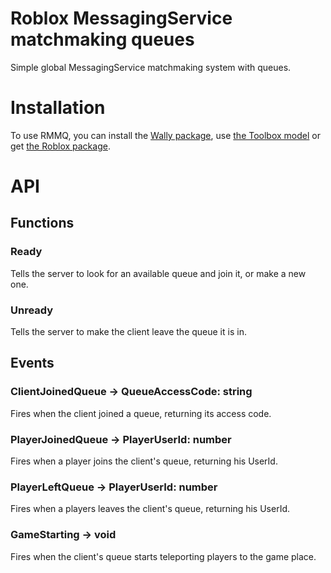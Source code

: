 # Roblox MessagingService matchmaking queues
Simple global MessagingService matchmaking system with queues.

# Installation
To use RMMQ, you can install the [Wally package](https://wally.run/package/luj-s/rmmq), use [the Toolbox model](https://create.roblox.com/marketplace/asset/15528670427) or get [the Roblox package](https://create.roblox.com/marketplace/asset/15528694525).

# API

## Functions

### Ready
Tells the server to look for an available queue and join it, or make a new one.

### Unready
Tells the server to make the client leave the queue it is in.

## Events

### ClientJoinedQueue -> QueueAccessCode: string
Fires when the client joined a queue, returning its access code.

### PlayerJoinedQueue -> PlayerUserId: number
Fires when a player joins the client's queue, returning his UserId.

### PlayerLeftQueue -> PlayerUserId: number
Fires when a players leaves the client's queue, returning his UserId.

### GameStarting -> void
Fires when the client's queue starts teleporting players to the game place.
